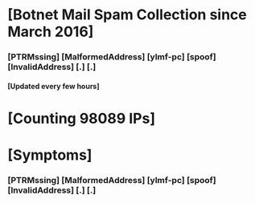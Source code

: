 # [Botnet Mail Spam Collection since March 2016]
### [PTRMssing] [MalformedAddress] [ylmf-pc] [spoof] [InvalidAddress] [.] [.]
#### [Updated every few hours]

# [Counting 98089 IPs]

# [Symptoms] 
###   [PTRMssing] [MalformedAddress] [ylmf-pc] [spoof] [InvalidAddress] [.] [.]
